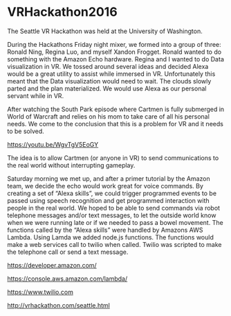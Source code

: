 # VRHackathon2016
The Seattle VR Hackathon was held at the University of Washington.

During the Hackathons Friday night mixer, we formed into a group of three: Ronald Ning, Regina Luo, and myself Xandon Frogget. Ronald wanted to do something with the Amazon Echo hardware. Regina and I wanted to do Data visualization in VR. We tossed around several ideas and decided Alexa would be a great utility to assist while immersed in VR. Unfortunately this meant that the Data visualization would need to wait. The clouds slowly parted and the plan materialized. We would use Alexa as our personal servant while in VR.

After watching the South Park episode where Cartmen is fully submerged in World of Warcraft and relies on his mom to take care of all his personal needs. We come to the conclusion that this is a problem for VR and it needs to be solved.

https://youtu.be/WgvTgV5EoGY

The idea is to allow Cartmen (or anyone in VR) to send communications to the real world without interrupting gameplay.

Saturday morning we met up, and after a primer tutorial by the Amazon team, we decide the echo would work great for voice commands.  By creating a set of “Alexa skills”, we could trigger programmed events to be passed using speech recognition and get programmed interaction with people in the real world. We hoped to be able to send commands via robot telephone messages and/or text messages, to let the outside world know when we were running late or if we needed to pass a bowel movement. The functions called by the “Alexa skills” were handled by Amazons AWS Lambda. Using Lamda we added node.js functions. The functions would make a web services call to twilio when called. Twilio was scripted to make the telephone call or send a text message.


https://developer.amazon.com/

https://console.aws.amazon.com/lambda/

https://www.twilio.com

http://vrhackathon.com/seattle.html
